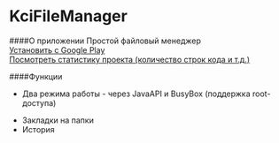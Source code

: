 KciFileManager
==============
####О приложении
Простой файловый менеджер  
[Установить с Google Play](https://play.google.com/store/apps/details?id=com.kciray.android.filemanager)  
[Посмотреть статистику проекта (количество строк кода и т.д.)](https://www.openhub.net/p/KciFileManager)

####Функции
* Два режима работы - через JavaAPI и BusyBox (поддержка root-доступа)
- Закладки на папки
- История  
